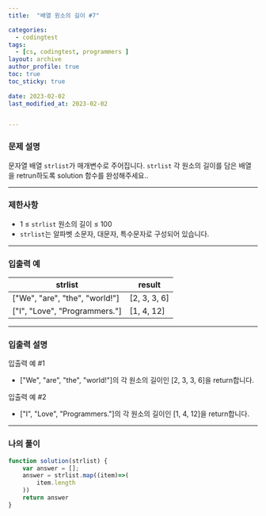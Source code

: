 ```yaml
---
title:  "배열 원소의 길이 #7"

categories:
  - codingtest
tags:
  - [cs, codingtest, programmers ]
layout: archive
author_profile: true
toc: true
toc_sticky: true
 
date: 2023-02-02
last_modified_at: 2023-02-02


---
```


### 문제 설명

문자열 배열 `strlist`가 매개변수로 주어집니다. `strlist` 각 원소의 길이를 담은 배열을 retrun하도록 solution 함수를 완성해주세요..

---

### 제한사항

- 1 ≤ `strlist` 원소의 길이 ≤ 100
- `strlist`는 알파벳 소문자, 대문자, 특수문자로 구성되어 있습니다.

---

### 입출력 예

| strlist | result |
| --- | --- |
| ["We", "are", "the", "world!"] | [2, 3, 3, 6] |
| ["I", "Love", "Programmers."] | [1, 4, 12] |

---

### 입출력 설명

입출력 예 #1

- ["We", "are", "the", "world!"]의 각 원소의 길이인 [2, 3, 3, 6]을 return합니다.

입출력 예 #2

- ["I", "Love", "Programmers."]의 각 원소의 길이인 [1, 4, 12]을 return합니다.

---

### 나의 풀이

```jsx
function solution(strlist) {
    var answer = [];
    answer = strlist.map((item)=>(
        item.length
    ))
    return answer
}
```